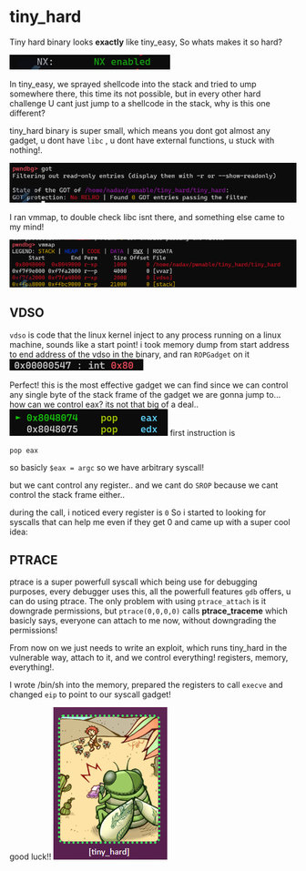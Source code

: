 
# tiny_hard

Tiny hard binary looks **exactly** like tiny_easy, So whats makes it so hard?

![nx_enabled](images/nx_enabled.png)

In tiny_easy, we sprayed shellcode into the stack and tried to ump somewhere there, this time its not possible, but in every other hard challenge U cant just jump to a shellcode in the stack, why is this one different?

tiny_hard binary is super small, which means you dont got almost any gadget, u dont have `libc` , u dont have external functions, u stuck with nothing!.

![no_got.png](images/no_got.png)

I ran vmmap, to double check libc isnt there, and something else came to my mind!

![vdso.png](images/vdso.png)

## VDSO

`vdso` is code that the linux kernel inject to any process running on a linux machine, sounds like a start point!
i took memory dump from start address to end address of the vdso in the binary, and ran `ROPGadget` on it
![syscall_gadget.png](images/syscall_gadget.png)

Perfect! this is the most effective gadget we can find since we can control any single byte of the stack frame of the gadget we are gonna jump to...
how can we control eax? its not that big of a deal..
![eax_control_instruction.png](images/eax_control_instruction.png)
first instruction is 
```assembly
pop eax
```

so basicly `$eax = argc`
so we have arbitrary syscall!

but we cant control any register.. and we cant do `SROP` because we cant control the stack frame either..

during the call, i noticed every register is `0`
So i started to looking for syscalls that can help me even if they get 0 and came up with a super cool idea:

## PTRACE

ptrace is a super powerfull syscall which being use for debugging purposes, every debugger uses this, all the powerfull features `gdb` offers, u can do using ptrace.
The only problem with using `ptrace_attach` is it downgrade permissions, but `ptrace(0,0,0,0)` calls **ptrace_traceme**
which basicly says, everyone can attach to me now, without downgrading the permissions!

From now on we just needs to write an exploit, which runs tiny_hard in the vulnerable way, attach to it, and we control everything!
registers, memory, everything!.

I wrote /bin/sh into the memory, prepared the registers to call `execve` and changed `eip` to point to our syscall gadget!

good luck!!
![win.png](tiny_hard/images/win.png)